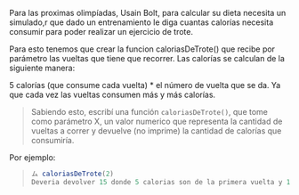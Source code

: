 Para las proximas olimpíadas, Usain Bolt, para calcular su dieta necesita un simulado,r que dado un entrenamiento le diga cuantas calorías necesita consumir para poder realizar un ejercicio de trote.

Para esto tenemos que crear la funcion caloriasDeTrote() que recibe por parámetro las vueltas que tiene que recorrer.
Las calorías se calculan de la siguiente manera:

5 calorías (que consume cada vuelta) * el número de vuelta que se da. Ya que cada vez las vueltas consumen más y más calorías.

> Sabiendo esto, escribí una función `caloriasDeTrote()`, que tome como parámetro X, un valor numerico que representa la cantidad de vueltas a correr y devuelve (no imprime) la cantidad de calorías que consumiría.

Por ejemplo: 
> 
> ```javascript
> ム caloriasDeTrote(2)
> Deveria devolver 15 donde 5 calorias son de la primera vuelta y 10 calorias de la segunda
> ```
